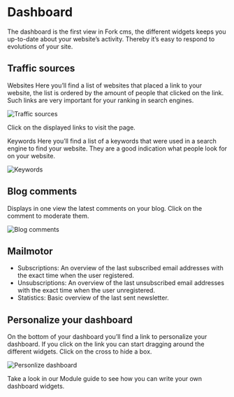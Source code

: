 # Dashboard

The dashboard is the first view in Fork cms, the different widgets keeps you up-to-date about your website’s activity. Thereby it’s easy to respond to evolutions of your site.


## Traffic sources

Websites
Here you’ll find a list of websites that placed a link to your website, the list is ordered by the amount of people that clicked on the link. Such links are very important for your ranking in search engines.

![Traffic sources](https://raw.github.com/forkcms/documentation/master/user%20guide/assets/dashboard_referrers.png)

Click on the displayed links to visit the page.

Keywords
Here you’ll find a list of a keywords that were used in a search engine to find your website. They are a good indication what people look for on your website.

![Keywords](https://raw.github.com/forkcms/documentation/master/user%20guide/assets/dashboard_keywords.png)


## Blog comments

Displays in one view the latest comments on your blog. Click on the comment to moderate them.

![Blog comments](https://raw.github.com/forkcms/documentation/master/user%20guide/assets/dashboard_comments.png)

## Mailmotor

* Subscriptions: An overview of the last subscribed email addresses with the exact time when the user registered.
* Unsubscriptions: An overview of the last unsubscribed email addresses with the exact time when the user unregistered.
* Statistics: Basic overview of the last sent newsletter.


## Personalize your dashboard

On the bottom of your dashboard you’ll find a link to personalize your dashboard. If you click on the link you can start dragging around the different widgets. Click on the cross to hide a box.

![Personlize dashboard](https://raw.github.com/forkcms/documentation/master/user%20guide/assets/dashboard_personalize.png)

Take a look in our Module guide to see how you can write your own dashboard widgets.